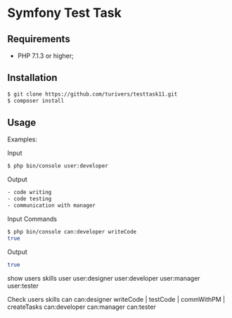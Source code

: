 Symfony Test Task
=================

Requirements
------------

  * PHP 7.1.3 or higher;

Installation
------------
```bash
$ git clone https://github.com/turivers/testtask11.git
$ composer install
```

Usage
-----

Examples:

Input
```bash
$ php bin/console user:developer
```

Output
```bash
- code writing
- code testing
- communication with manager
```

Input Commands
```bash
$ php bin/console can:developer writeCode
true
```

Output
```bash
true
```

show users skills
user
    user:designer
    user:developer
    user:manager
    user:tester

Check users skills
can
    can:designer writeCode | testCode | commWithPM | createTasks
    can:developer
    can:manager
    can:tester
